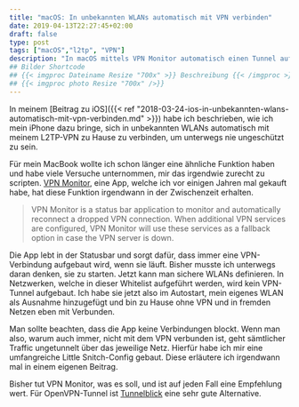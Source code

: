 ```yaml
---
title: "macOS: In unbekannten WLANs automatisch mit VPN verbinden"
date: 2019-04-13T22:27:45+02:00
draft: false
type: post
tags: ["macOS","l2tp", "VPN"]
description: "In macOS mittels VPN Monitor automatisch einen Tunnel aufbauen, wenn man in fremden WLANs unterwegs ist."
## Bilder Shortcode
## {{< imgproc Dateiname Resize "700x" >}} Beschreibung {{< /imgproc >}}
## {{< imgproc photo Resize "700x" />}}
---
```


In meinem [Beitrag zu iOS]({{< ref "2018-03-24-ios-in-unbekannten-wlans-automatisch-mit-vpn-verbinden.md" >}}) habe ich beschrieben, wie ich mein iPhone dazu bringe, sich in unbekannten WLANs automatisch mit meinem L2TP-VPN zu Hause zu verbinden, um unterwegs nie ungeschützt zu sein.

Für mein MacBook wollte ich schon länger eine ähnliche Funktion haben und habe viele Versuche unternommen, mir das irgendwie zurecht zu scripten. [VPN Monitor](https://itunes.apple.com/us/app/vpn-monitor/id887410814?mt=12), eine App, welche ich vor einigen Jahren mal gekauft habe, hat diese Funktion irgendwann in der Zwischenzeit erhalten.

> VPN Monitor is a status bar application to monitor and automatically reconnect a dropped VPN connection. When additional VPN services are configured, VPN Monitor will use these services as a fallback option in case the VPN server is down.

Die App lebt in der Statusbar und sorgt dafür, dass immer eine VPN-Verbindung aufgebaut wird, wenn sie läuft. Bisher musste ich unterwegs daran denken, sie zu starten. Jetzt kann man sichere WLANs definieren. In Netzwerken, welche in dieser Whitelist aufgeführt werden, wird kein VPN-Tunnel aufgebaut. Ich habe sie jetzt also im Autostart, mein eigenes WLAN als Ausnahme hinzugefügt und bin zu Hause ohne VPN und in fremden Netzen eben mit Verbunden.

Man sollte beachten, dass die App keine Verbindungen blockt. Wenn man also, warum auch immer, nicht mit dem VPN verbunden ist, geht sämtlicher Traffic ungetunnelt über das jeweilige Netz. Hierfür habe ich mir eine umfangreiche Little Snitch-Config gebaut. Diese erläutere ich irgendwann mal in einem eigenen Beitrag.

Bisher tut VPN Monitor, was es soll, und ist auf jeden Fall eine Empfehlung wert. Für OpenVPN-Tunnel ist [Tunnelblick](https://tunnelblick.net/) eine sehr gute Alternative.

